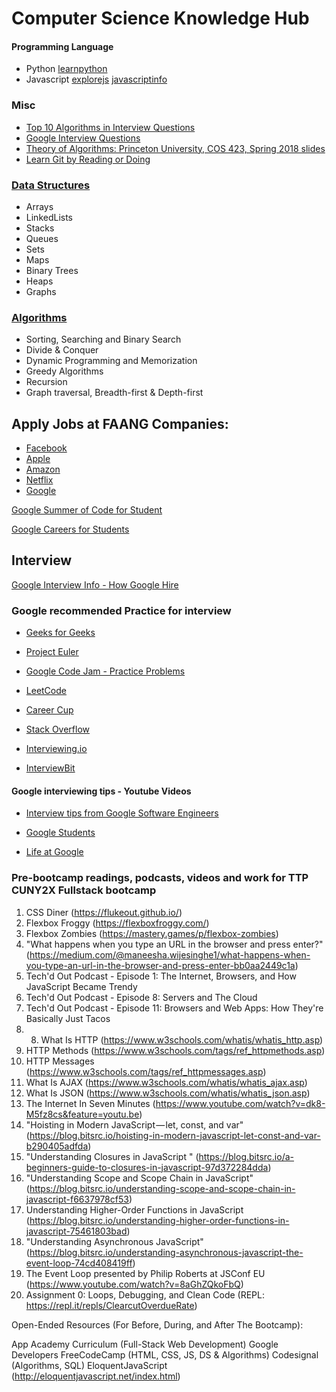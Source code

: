 # Computer Science Knowledge Hub


#### Programming Language

* Python [learnpython](https://www.learnpython.org/en/Welcome)
* Javascript [explorejs](https://exploringjs.com/impatient-js/toc.html) [javascriptinfo](https://javascript.info/)

### Misc

* [Top 10 Algorithms in Interview Questions](https://www.geeksforgeeks.org/top-10-algorithms-in-interview-questions/)
* [Google Interview Questions](https://www.geeksforgeeks.org/google-interview-questions/)
* [Theory of Algorithms: Princeton University, COS 423, Spring 2018 slides](https://www.cs.princeton.edu/~wayne/kleinberg-tardos/)
* [Learn Git by Reading or Doing](https://try.github.io/)

### [Data Structures](https://www.interviewcake.com/article/python/data-structures-coding-interview?course=dsa)

* Arrays
* LinkedLists
* Stacks
* Queues
* Sets
* Maps
* Binary Trees
* Heaps
* Graphs

### [Algorithms](https://www.cs.princeton.edu/~wayne/kleinberg-tardos/)

* Sorting, Searching and Binary Search
* Divide & Conquer
* Dynamic Programming and Memorization
* Greedy Algorithms
* Recursion
* Graph traversal, Breadth-first & Depth-first 

## Apply Jobs at FAANG Companies:

* [Facebook](https://www.facebook.com/careers/jobs)
* [Apple](https://www.apple.com/jobs/us/teams.html)
* [Amazon](https://www.amazon.jobs/en/search-jobcategory)
* [Netflix](https://jobs.netflix.com/)
* [Google](https://careers.google.com/jobs/)

[Google Summer of Code for Student](https://google.github.io/gsocguides/student/)

[Google Careers for Students](https://careers.google.com/students/)

## Interview
[Google Interview Info - How Google Hire](https://careers.google.com/how-we-hire/interview/#interviews-for-all-roles)

### Google recommended Practice for interview 

* [Geeks for Geeks](https://www.geeksforgeeks.org/)

* [Project Euler](https://projecteuler.net/)

* [Google Code Jam - Practice Problems](https://code.google.com/codejam/past-contests)

* [LeetCode](https://leetcode.com/problemset/all/)

* [Career Cup](https://www.careercup.com/page)

* [Stack Overflow](https://stackoverflow.com/search?q=google+interview)

* [Interviewing.io](https://interviewing.io/)

* [InterviewBit](https://www.interviewbit.com/courses/programming/)

#### Google interviewing tips - Youtube Videos

* [Interview tips from Google Software Engineers](https://www.youtube.com/watch?v=mOyo4NoFRI4)

* [Google Students](https://www.youtube.com/user/GoogleStudents)

* [Life at Google](https://www.youtube.com/user/lifeatgoogle)


### Pre-bootcamp readings, podcasts, videos and work for TTP CUNY2X Fullstack bootcamp
1) CSS Diner (https://flukeout.github.io/)
2) Flexbox Froggy (https://flexboxfroggy.com/)
3) Flexbox Zombies (https://mastery.games/p/flexbox-zombies) 
4) "What happens when you type an URL in the browser and press enter?" (https://medium.com/@maneesha.wijesinghe1/what-happens-when-you-type-an-url-in-the-browser-and-press-enter-bb0aa2449c1a) 
5) Tech'd Out Podcast - Episode 1: The Internet, Browsers, and How JavaScript Became Trendy
6) Tech'd Out Podcast - Episode 8: Servers and The Cloud
7) Tech'd Out Podcast - Episode 11: Browsers and Web Apps: How They're Basically Just Tacos
8) 8) What Is HTTP (https://www.w3schools.com/whatis/whatis_http.asp)
9) HTTP Methods (https://www.w3schools.com/tags/ref_httpmethods.asp)
10) HTTP Messages (https://www.w3schools.com/tags/ref_httpmessages.asp)
11) What Is AJAX (https://www.w3schools.com/whatis/whatis_ajax.asp)
12) What Is JSON (https://www.w3schools.com/whatis/whatis_json.asp)
13) The Internet In Seven Minutes (https://www.youtube.com/watch?v=dk8-M5fz8cs&feature=youtu.be) 
14) "Hoisting in Modern JavaScript — let, const, and var" (https://blog.bitsrc.io/hoisting-in-modern-javascript-let-const-and-var-b290405adfda)
15) "Understanding Closures in JavaScript
" (https://blog.bitsrc.io/a-beginners-guide-to-closures-in-javascript-97d372284dda)
16) "Understanding Scope and Scope Chain in JavaScript" (https://blog.bitsrc.io/understanding-scope-and-scope-chain-in-javascript-f6637978cf53)
17) Understanding Higher-Order Functions in JavaScript (https://blog.bitsrc.io/understanding-higher-order-functions-in-javascript-75461803bad)
18) "Understanding Asynchronous JavaScript" (https://blog.bitsrc.io/understanding-asynchronous-javascript-the-event-loop-74cd408419ff)
19) The Event Loop presented by Philip Roberts at JSConf EU (https://www.youtube.com/watch?v=8aGhZQkoFbQ)
20) Assignment 0: Loops, Debugging, and Clean Code (REPL: https://repl.it/repls/ClearcutOverdueRate)

Open-Ended Resources (For Before, During, and After The Bootcamp):
 
App Academy Curriculum (Full-Stack Web Development)
Google Developers
FreeCodeCamp (HTML, CSS, JS, DS & Algorithms)
Codesignal (Algorithms, SQL)
EloquentJavaScript (http://eloquentjavascript.net/index.html)
 
